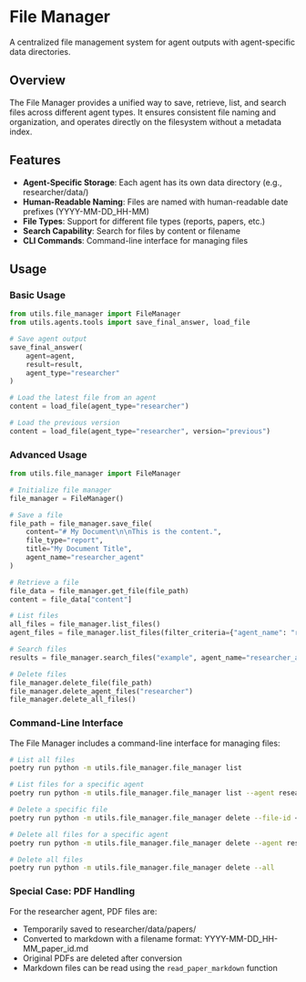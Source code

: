 # File Manager

A centralized file management system for agent outputs with agent-specific data directories.

## Overview

The File Manager provides a unified way to save, retrieve, list, and search files across different agent types. It ensures consistent file naming and organization, and operates directly on the filesystem without a metadata index.

## Features

- **Agent-Specific Storage**: Each agent has its own data directory (e.g., researcher/data/)
- **Human-Readable Naming**: Files are named with human-readable date prefixes (YYYY-MM-DD_HH-MM)
- **File Types**: Support for different file types (reports, papers, etc.)
- **Search Capability**: Search for files by content or filename
- **CLI Commands**: Command-line interface for managing files

## Usage

### Basic Usage

```python
from utils.file_manager import FileManager
from utils.agents.tools import save_final_answer, load_file

# Save agent output
save_final_answer(
    agent=agent,
    result=result,
    agent_type="researcher"
)

# Load the latest file from an agent
content = load_file(agent_type="researcher")

# Load the previous version
content = load_file(agent_type="researcher", version="previous")
```

### Advanced Usage

```python
from utils.file_manager import FileManager

# Initialize file manager
file_manager = FileManager()

# Save a file
file_path = file_manager.save_file(
    content="# My Document\n\nThis is the content.",
    file_type="report",
    title="My Document Title",
    agent_name="researcher_agent"
)

# Retrieve a file
file_data = file_manager.get_file(file_path)
content = file_data["content"]

# List files
all_files = file_manager.list_files()
agent_files = file_manager.list_files(filter_criteria={"agent_name": "researcher_agent"})

# Search files
results = file_manager.search_files("example", agent_name="researcher_agent")

# Delete files
file_manager.delete_file(file_path)
file_manager.delete_agent_files("researcher")
file_manager.delete_all_files()
```

### Command-Line Interface

The File Manager includes a command-line interface for managing files:

```bash
# List all files
poetry run python -m utils.file_manager.file_manager list

# List files for a specific agent
poetry run python -m utils.file_manager.file_manager list --agent researcher

# Delete a specific file
poetry run python -m utils.file_manager.file_manager delete --file-id <file_path>

# Delete all files for a specific agent
poetry run python -m utils.file_manager.file_manager delete --agent researcher

# Delete all files
poetry run python -m utils.file_manager.file_manager delete --all
```

### Special Case: PDF Handling

For the researcher agent, PDF files are:
- Temporarily saved to researcher/data/papers/
- Converted to markdown with a filename format: YYYY-MM-DD_HH-MM_paper_id.md
- Original PDFs are deleted after conversion
- Markdown files can be read using the `read_paper_markdown` function
